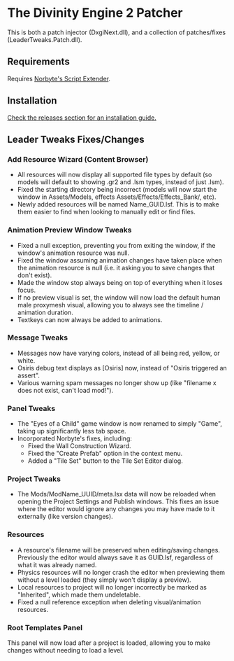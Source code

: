 # The Divinity Engine 2 Patcher

This is both a patch injector (DxgiNext.dll), and a collection of patches/fixes (LeaderTweaks.Patch.dll).

## Requirements

Requires [Norbyte's Script Extender](https://github.com/Norbyte/ositools/releases/latest).

## Installation

[Check the releases section for an installation guide.](https://github.com/LaughingLeader-DOS2-Mods/DivinityEngine2Patcher/releases)

## Leader Tweaks Fixes/Changes

### Add Resource Wizard (Content Browser)

* All resources will now display all supported file types by default (so models will default to showing .gr2 and .lsm types, instead of just .lsm).
* Fixed the starting directory being incorrect (models will now start the window in Assets/Models, effects Assets/Effects/Effects_Bank/, etc).
* Newly added resources will be named Name_GUID.lsf. This is to make them easier to find when looking to manually edit or find files.

### Animation Preview Window Tweaks

* Fixed a null exception, preventing you from exiting the window, if the window's animation resource was null.
* Fixed the window assuming animation changes have taken place when the animation resource is null (i.e. it asking you to save changes that don't exist).
* Made the window stop always being on top of everything when it loses focus.
* If no preview visual is set, the window will now load the default human male proxymesh visual, allowing you to always see the timeline / animation duration.
* Textkeys can now always be added to animations.

### Message Tweaks

* Messages now have varying colors, instead of all being red, yellow, or white.
* Osiris debug text displays as [Osiris] now, instead of "Osiris triggered an assert".
* Various warning spam messages no longer show up (like "filename x does not exist, can't load mod!").

### Panel Tweaks

* The "Eyes of a Child" game window is now renamed to simply "Game", taking up significantly less tab space.
* Incorporated Norbyte's fixes, including:
  * Fixed the Wall Construction Wizard.
  * Fixed the "Create Prefab" option in the context menu.
  * Added a "Tile Set" button to the Tile Set Editor dialog.

### Project Tweaks

* The Mods/ModName_UUID/meta.lsx data will now be reloaded when opening the Project Settings and Publish windows. This fixes an issue where the editor would ignore any changes you may have made to it externally (like version changes).

### Resources

* A resource's filename will be preserved when editing/saving changes. Previously the editor would always save it as GUID.lsf, regardless of what it was already named.
* Physics resources will no longer crash the editor when previewing them without a level loaded (they simply won't display a preview).
* Local resources to project will no longer incorrectly be marked as "Inherited", which made them undeletable.
* Fixed a null reference exception when deleting visual/animation resources.

### Root Templates Panel

This panel will now load after a project is loaded, allowing you to make changes without needing to load a level.



